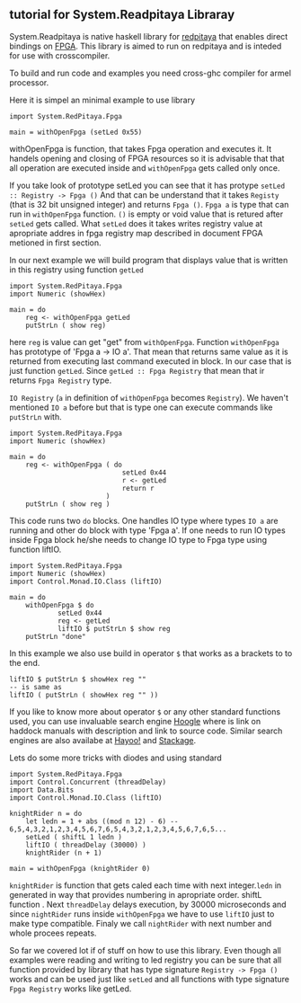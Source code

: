 tutorial for System.Readpitaya Libraray
---------------------------------------

System.Readpitaya is native haskell library for
[redpitaya](http://redpitaya.com/) that enables direct bindings on
[FPGA](https://github.com/RedPitaya/RedPitaya/blob/master/fpga/doc/RedPitaya_HDL_memory_map.odt?raw=true).
This library is aimed to run on redpitaya and is inteded for use with
crosscompiler.

To build and run code and examples you need cross-ghc compiler for armel
processor.

Here it is simpel an minimal example to use library

    import System.RedPitaya.Fpga

    main = withOpenFpga (setLed 0x55) 

withOpenFpga is function, that takes Fpga operation and executes it. It
handels opening and closing of FPGA resources so it is advisable that
that all operation are executed inside and `withOpenFpga` gets called
only once.

If you take look of prototype setLed you can see that it has protype
`setLed :: Registry -> Fpga ()` And that can be understand that it takes
`Registy` (that is 32 bit unsigned integer) and returns `Fpga ()`.
`Fpga a` is type that can run in `withOpenFpga` function. `()` is empty
or void value that is retured after `setLed` gets called. What `setLed`
does it takes writes registry value at apropriate addres in fpga
registry map described in document FPGA metioned in first section.

In our next example we will build program that displays value that is
written in this registry using function `getLed`

``` {.haskell}
import System.RedPitaya.Fpga
import Numeric (showHex)

main = do
    reg <- withOpenFpga getLed
    putStrLn ( show reg)
```

here `reg` is value can get "get" from `withOpenFpga`. Function
`withOpenFpga` has prototype of 'Fpga a -\> IO a'. That mean that
returns same value as it is returned from executing last command
executed in block. In our case that is just function `getLed`. Since
`getLed :: Fpga Registry` that mean that ir returns `Fpga Registry`
type.

`IO Registry` (`a` in definition of `withOpenFpga` becomes `Registry`).
We haven't mentioned `IO a` before but that is type one can execute
commands like `putStrLn` with.

``` {.haskell}
import System.RedPitaya.Fpga
import Numeric (showHex)

main = do
    reg <- withOpenFpga ( do
                            setLed 0x44
                            r <- getLed
                            return r
                        )
    putStrLn ( show reg )
```

This code runs two `do` blocks. One handles IO type where types `IO a`
are running and other do block with type 'Fpga a'. If one needs to run
IO types inside Fpga block he/she needs to change IO type to Fpga type
using function liftIO.

``` {.haskell}
import System.RedPitaya.Fpga
import Numeric (showHex)
import Control.Monad.IO.Class (liftIO)

main = do
    withOpenFpga $ do
            setLed 0x44
            reg <- getLed 
            liftIO $ putStrLn $ show reg
    putStrLn "done"
```

In this example we also use build in operator `$` that works as a
brackets to to the end.

``` {.haskell}
liftIO $ putStrLn $ showHex reg "" 
-- is same as
liftIO ( putStrLn ( showHex reg "" ))
```

If you like to know more about operator `$` or any other standard
functions used, you can use invaluable search engine
[Hoogle](https://www.haskell.org/hoogle/?hoogle=%24) where is link on
haddock manuals with description and link to source code. Similar search
engines are also availabe at [Hayoo!](http://hayoo.fh-wedel.de/) and
[Stackage](https://www.stackage.org/).

Lets do some more tricks with diodes and using standard

``` {.haskell}
import System.RedPitaya.Fpga
import Control.Concurrent (threadDelay)
import Data.Bits
import Control.Monad.IO.Class (liftIO)

knightRider n = do
    let ledn = 1 + abs ((mod n 12) - 6) -- 6,5,4,3,2,1,2,3,4,5,6,7,6,5,4,3,2,1,2,3,4,5,6,7,6,5...
    setLed ( shiftL 1 ledn )
    liftIO ( threadDelay (30000) )
    knightRider (n + 1)

main = withOpenFpga (knightRider 0)
```

`knightRider` is function that gets caled each time with next
integer.`ledn` in generated in way that provides numbering in apropriate
order. shiftL function . Next `threadDelay` delays execution, by 30000
microseconds and since `nightRider` runs inside `withOpenFpga` we have
to use `liftIO` just to make type compatible. Finaly we call
`nightRider` with next number and whole procees repeats.

So far we covered lot if of stuff on how to use this library. Even
though all examples were reading and writing to led registry you can be
sure that all function provided by library that has type signature
`Registry -> Fpga ()` works and can be used just like `setLed` and
all functions with type signature `Fpga Registry`  works like getLed.




